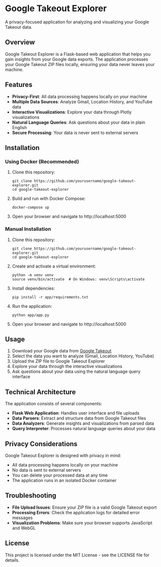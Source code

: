 # Google Takeout Explorer

A privacy-focused application for analyzing and visualizing your Google Takeout data.

## Overview

Google Takeout Explorer is a Flask-based web application that helps you gain insights from your Google data exports. The application processes your Google Takeout ZIP files locally, ensuring your data never leaves your machine.

## Features

- **Privacy-First**: All data processing happens locally on your machine
- **Multiple Data Sources**: Analyze Gmail, Location History, and YouTube data
- **Interactive Visualizations**: Explore your data through Plotly visualizations
- **Natural Language Queries**: Ask questions about your data in plain English
- **Secure Processing**: Your data is never sent to external servers

## Installation

### Using Docker (Recommended)

1. Clone this repository:
   ```
   git clone https://github.com/yourusername/google-takeout-explorer.git
   cd google-takeout-explorer
   ```

2. Build and run with Docker Compose:
   ```
   docker-compose up
   ```

3. Open your browser and navigate to http://localhost:5000

### Manual Installation

1. Clone this repository:
   ```
   git clone https://github.com/yourusername/google-takeout-explorer.git
   cd google-takeout-explorer
   ```

2. Create and activate a virtual environment:
   ```
   python -m venv venv
   source venv/bin/activate  # On Windows: venv\Scripts\activate
   ```

3. Install dependencies:
   ```
   pip install -r app/requirements.txt
   ```

4. Run the application:
   ```
   python app/app.py
   ```

5. Open your browser and navigate to http://localhost:5000

## Usage

1. Download your Google data from [Google Takeout](https://takeout.google.com/)
2. Select the data you want to analyze (Gmail, Location History, YouTube)
3. Upload the ZIP file to Google Takeout Explorer
4. Explore your data through the interactive visualizations
5. Ask questions about your data using the natural language query interface

## Technical Architecture

The application consists of several components:

- **Flask Web Application**: Handles user interface and file uploads
- **Data Parsers**: Extract and structure data from Google Takeout files
- **Data Analyzers**: Generate insights and visualizations from parsed data
- **Query Interpreter**: Processes natural language queries about your data

## Privacy Considerations

Google Takeout Explorer is designed with privacy in mind:

- All data processing happens locally on your machine
- No data is sent to external servers
- You can delete your processed data at any time
- The application runs in an isolated Docker container

## Troubleshooting

- **File Upload Issues**: Ensure your ZIP file is a valid Google Takeout export
- **Processing Errors**: Check the application logs for detailed error messages
- **Visualization Problems**: Make sure your browser supports JavaScript and WebGL

## License

This project is licensed under the MIT License - see the LICENSE file for details.
